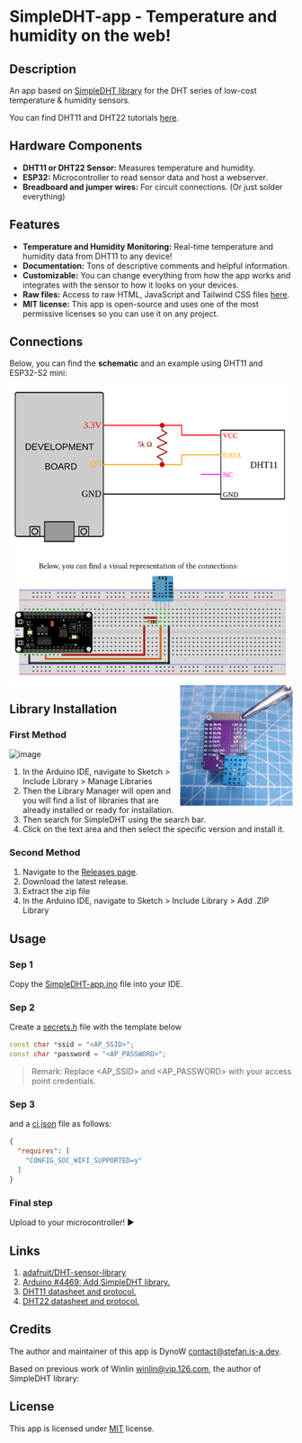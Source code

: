 # SimpleDHT-app - Temperature and humidity on the web!

## Description

An app based on [SimpleDHT library](https://github.com/winlinvip/SimpleDHT) for the DHT series of low-cost temperature & humidity sensors.

You can find DHT11 and DHT22 tutorials [here](https://learn.adafruit.com/dht).

## Hardware Components

- **DHT11 or DHT22 Sensor:** Measures temperature and humidity.
- **ESP32:** Microcontroller to read sensor data and host a webserver.
- **Breadboard and jumper wires:** For circuit connections. (Or just solder everything)

## Features

- **Temperature and Humidity Monitoring:** Real-time temperature and humidity data from DHT11 to any device!
- **Documentation:** Tons of descriptive comments and helpful information.
- **Customizable:** You can change everything from how the app works and integrates with the sensor to how it looks on your devices.
- **Raw files:** Access to raw HTML, JavaScript and Tailwind CSS files [here](https://github.com/DynoW/SimpleDHT-app/blob/main/raw).
- **MIT license:** This app is open-source and uses one of the most permissive licenses so you can use it on any project.

## Connections

Below, you can find the **schematic** and an example using DHT11 and ESP32-S2 mini:

![schematic](/photos/schematic.png)
<img src="/photos/example.jpg" alt="example" style="max-width: 200px; float: right;">

## Library Installation

### First Method

![image](https://user-images.githubusercontent.com/36513474/68069796-09e62200-fd87-11e9-81e0-dc75e38efed0.png)

1. In the Arduino IDE, navigate to Sketch > Include Library > Manage Libraries
1. Then the Library Manager will open and you will find a list of libraries that are already installed or ready for installation.
1. Then search for SimpleDHT using the search bar.
1. Click on the text area and then select the specific version and install it.

### Second Method

1. Navigate to the [Releases page](https://github.com/winlinvip/SimpleDHT/releases).
1. Download the latest release.
1. Extract the zip file
1. In the Arduino IDE, navigate to Sketch > Include Library > Add .ZIP Library

## Usage

### Sep 1

Copy the [SimpleDHT-app.ino](https://github.com/DynoW/SimpleDHT-app/blob/main/SimpleDHT-app.ino) file into your IDE.

### Sep 2

Create a [secrets.h](https://github.com/DynoW/SimpleDHT-app/blob/main/secrets.h) file with the template below

```cpp
const char *ssid = "<AP_SSID>";
const char *password = "<AP_PASSWORD>";
```

> Remark: Replace <AP_SSID> and <AP_PASSWORD> with your access point credentials.

### Sep 3

and a [ci.json](https://github.com/DynoW/SimpleDHT-app/blob/main/ci.json) file as follows:

```json
{
  "requires": [
    "CONFIG_SOC_WIFI_SUPPORTED=y"
  ]
}
```

### Final step

Upload to your microcontroller! ▶️

## Links

1. [adafruit/DHT-sensor-library](https://github.com/adafruit/DHT-sensor-library)
2. [Arduino #4469: Add SimpleDHT library.](https://github.com/arduino/Arduino/issues/4469)
3. [DHT11 datasheet and protocol.](https://www.mouser.com/datasheet/2/758/DHT11-Technical-Data-Sheet-Translated-Version-1143054.pdf)
4. [DHT22 datasheet and protocol.](https://www.sparkfun.com/datasheets/Sensors/Temperature/DHT22.pdf)

## Credits

The author and maintainer of this app is DynoW <contact@stefan.is-a.dev>.

Based on previous work of Winlin <winlin@vip.126.com>, the author of SimpleDHT library:

## License

This app is licensed under [MIT](https://github.com/DynoW/SimpleDHT-app/blob/master/LICENSE) license.

